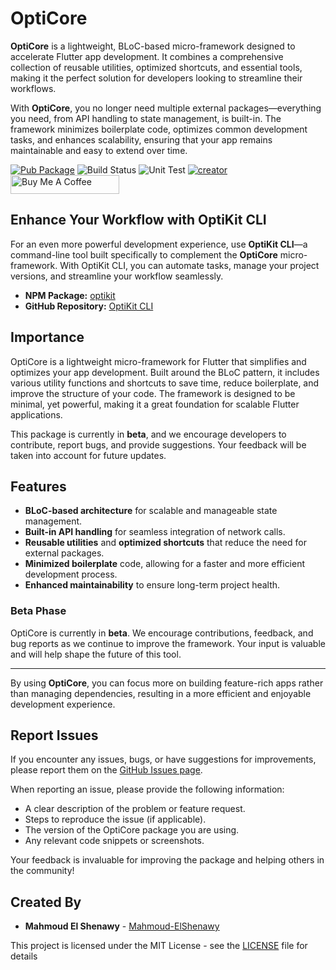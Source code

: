 # OptiCore

**OptiCore** is a lightweight, BLoC-based micro-framework designed to accelerate Flutter app development. It combines a comprehensive collection of reusable utilities, optimized shortcuts, and essential tools, making it the perfect solution for developers looking to streamline their workflows.

With **OptiCore**, you no longer need multiple external packages—everything you need, from API handling to state management, is built-in. The framework minimizes boilerplate code, optimizes common development tasks, and enhances scalability, ensuring that your app remains maintainable and easy to extend over time.

[![Pub Package](https://img.shields.io/badge/Pub%20get-OptiCore-yellow)](https://pub.dev/packages/opticore)
![Build Status](https://img.shields.io/badge/Build-Passing-teal)
![Unit Test](https://img.shields.io/badge/Unit%20Test-Passing-red)
[![creator](https://img.shields.io/badge/Creator-Mahmoud%20El%20Shenawy-blue)](https://www.linkedin.com/in/dev-mahmoud-elshenawy/)
<a href="https://www.buymeacoffee.com/m.elshenawy" target="_blank"><img src="https://cdn.buymeacoffee.com/buttons/default-orange.png" alt="Buy Me A Coffee" height="30" width="174" > </a>

## Enhance Your Workflow with OptiKit CLI

For an even more powerful development experience, use **OptiKit CLI**—a command-line tool built specifically to complement the **OptiCore** micro-framework. With OptiKit CLI, you can automate tasks, manage your project versions, and streamline your workflow seamlessly.

- **NPM Package:** [optikit](https://www.npmjs.com/package/optikit)
- **GitHub Repository:** [OptiKit CLI](https://github.com/dev-mahmoud-elshenawy/optikit)

## Importance

OptiCore is a lightweight micro-framework for Flutter that simplifies and optimizes your app development. Built around the BLoC pattern, it includes various utility functions and shortcuts to save time, reduce boilerplate, and improve the structure of your code. The framework is designed to be minimal, yet powerful, making it a great foundation for scalable Flutter applications.

This package is currently in **beta**, and we encourage developers to contribute, report bugs, and provide suggestions. Your feedback will be taken into account for future updates.

## Features

- **BLoC-based architecture** for scalable and manageable state management.
- **Built-in API handling** for seamless integration of network calls.
- **Reusable utilities** and **optimized shortcuts** that reduce the need for external packages.
- **Minimized boilerplate** code, allowing for a faster and more efficient development process.
- **Enhanced maintainability** to ensure long-term project health.

### Beta Phase
OptiCore is currently in **beta**. We encourage contributions, feedback, and bug reports as we continue to improve the framework. Your input is valuable and will help shape the future of this tool.

---

By using **OptiCore**, you can focus more on building feature-rich apps rather than managing dependencies, resulting in a more efficient and enjoyable development experience.

## Report Issues

If you encounter any issues, bugs, or have suggestions for improvements, please report them on the [GitHub Issues page](https://github.com/dev-mahmoud-elshenawy/OptiCore/issues).

When reporting an issue, please provide the following information:
- A clear description of the problem or feature request.
- Steps to reproduce the issue (if applicable).
- The version of the OptiCore package you are using.
- Any relevant code snippets or screenshots.

Your feedback is invaluable for improving the package and helping others in the community!

## Created By

- **Mahmoud El Shenawy** - [Mahmoud-ElShenawy](https://www.linkedin.com/in/dev-mahmoud-elshenawy)

This project is licensed under the MIT License - see the [LICENSE](https://github.com/dev-mahmoud-elshenawy/OptiCore/blob/master/LICENSE) file for details